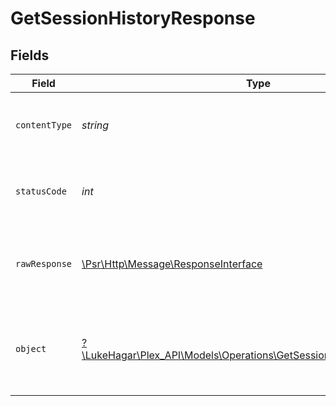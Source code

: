 # GetSessionHistoryResponse


## Fields

| Field                                                                                                                            | Type                                                                                                                             | Required                                                                                                                         | Description                                                                                                                      |
| -------------------------------------------------------------------------------------------------------------------------------- | -------------------------------------------------------------------------------------------------------------------------------- | -------------------------------------------------------------------------------------------------------------------------------- | -------------------------------------------------------------------------------------------------------------------------------- |
| `contentType`                                                                                                                    | *string*                                                                                                                         | :heavy_check_mark:                                                                                                               | HTTP response content type for this operation                                                                                    |
| `statusCode`                                                                                                                     | *int*                                                                                                                            | :heavy_check_mark:                                                                                                               | HTTP response status code for this operation                                                                                     |
| `rawResponse`                                                                                                                    | [\Psr\Http\Message\ResponseInterface](https://www.php-fig.org/psr/psr-7/#33-psrhttpmessageresponseinterface)                     | :heavy_check_mark:                                                                                                               | Raw HTTP response; suitable for custom response parsing                                                                          |
| `object`                                                                                                                         | [?\LukeHagar\Plex_API\Models\Operations\GetSessionHistoryResponseBody](../../Models/Operations/GetSessionHistoryResponseBody.md) | :heavy_minus_sign:                                                                                                               | Unauthorized - Returned if the X-Plex-Token is missing from the header or query.                                                 |